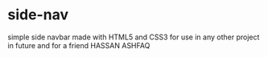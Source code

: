 # side-nav
simple side navbar made with HTML5 and CSS3 for use in any other project in future and for a friend HASSAN ASHFAQ
